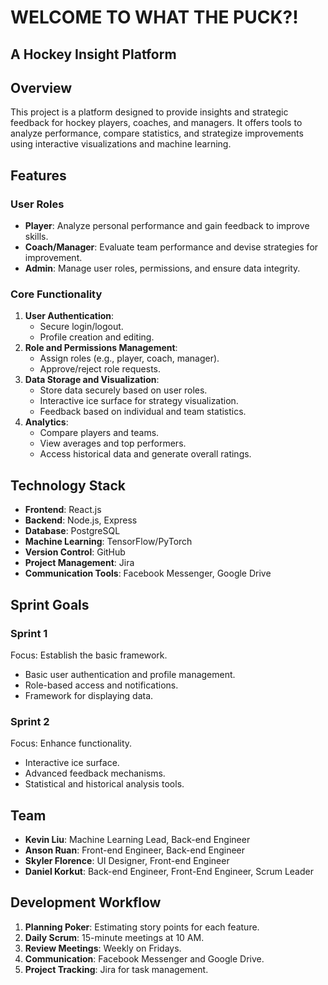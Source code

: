 # WELCOME TO WHAT THE PUCK?!
## A Hockey Insight Platform

## Overview
This project is a platform designed to provide insights and strategic feedback for hockey players, coaches, and managers. It offers tools to analyze performance, compare statistics, and strategize improvements using interactive visualizations and machine learning. 

## Features
### User Roles
- **Player**: Analyze personal performance and gain feedback to improve skills.
- **Coach/Manager**: Evaluate team performance and devise strategies for improvement.
- **Admin**: Manage user roles, permissions, and ensure data integrity.

### Core Functionality
1. **User Authentication**:
   - Secure login/logout.
   - Profile creation and editing.
2. **Role and Permissions Management**:
   - Assign roles (e.g., player, coach, manager).
   - Approve/reject role requests.
3. **Data Storage and Visualization**:
   - Store data securely based on user roles.
   - Interactive ice surface for strategy visualization.
   - Feedback based on individual and team statistics.
4. **Analytics**:
   - Compare players and teams.
   - View averages and top performers.
   - Access historical data and generate overall ratings.

## Technology Stack
- **Frontend**: React.js
- **Backend**: Node.js, Express
- **Database**: PostgreSQL
- **Machine Learning**: TensorFlow/PyTorch
- **Version Control**: GitHub
- **Project Management**: Jira
- **Communication Tools**: Facebook Messenger, Google Drive

## Sprint Goals
### Sprint 1
Focus: Establish the basic framework.
- Basic user authentication and profile management.
- Role-based access and notifications.
- Framework for displaying data.

### Sprint 2
Focus: Enhance functionality.
- Interactive ice surface.
- Advanced feedback mechanisms.
- Statistical and historical analysis tools.

## Team
- **Kevin Liu**: Machine Learning Lead, Back-end Engineer
- **Anson Ruan**: Front-end Engineer, Back-end Engineer
- **Skyler Florence**: UI Designer, Front-end Engineer
- **Daniel Korkut**: Back-end Engineer, Front-End Engineer, Scrum Leader

## Development Workflow
1. **Planning Poker**: Estimating story points for each feature.
2. **Daily Scrum**: 15-minute meetings at 10 AM.
3. **Review Meetings**: Weekly on Fridays.
4. **Communication**: Facebook Messenger and Google Drive.
5. **Project Tracking**: Jira for task management.
